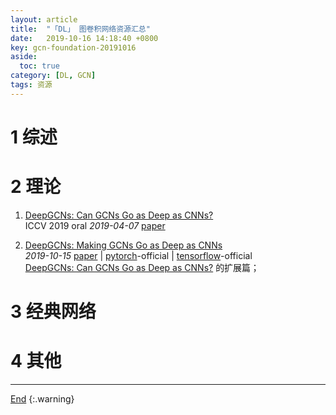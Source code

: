 ```yaml
---
layout: article
title:  "「DL」 图卷积网络资源汇总"
date:   2019-10-16 14:18:40 +0800
key: gcn-foundation-20191016
aside:
  toc: true
category: [DL, GCN]
tags: 资源
---
```

<span id='head'></span>  
<!--more-->

# 1 综述


# 2 理论
<span id="DeepGCNs1"></span>
1. [DeepGCNs: Can GCNs Go as Deep as CNNs?](http://cn.arxiv.org/abs/1904.03751)     
ICCV 2019 oral *2019-04-07* [paper](https://arxiv.org/abs/1904.03751)      


1. [DeepGCNs: Making GCNs Go as Deep as CNNs](http://cn.arxiv.org/abs/1910.06849)    
*2019-10-15* [paper](https://arxiv.org/abs/1910.06849) | [pytorch](https://github.com/lightaime/deep_gcns_torch)-official | [tensorflow](https://github.com/lightaime/deep_gcns)-official     
[DeepGCNs: Can GCNs Go as Deep as CNNs?](#DeepGCNs) 的扩展篇；     


# 3 经典网络

# 4 其他

-------------------  
[End](#head)
{:.warning}  
